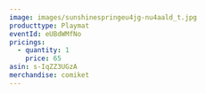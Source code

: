 ```yaml
---
image: images/sunshinespringeu4jg-nu4aald_t.jpg
producttype: Playmat
eventId: eUBdWMfNo
pricings:
  - quantity: 1
    price: 65
asin: s-IqZZ3UGzA
merchandise: comiket
---
```

